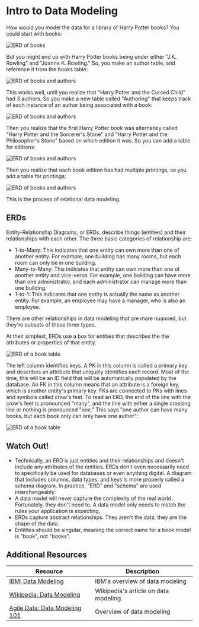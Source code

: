 # Intro to Data Modeling

How would you model the data for a library of Harry Potter books? You could start with books:

![ERD of books](assets/library-erd-1.png)

But you might end up with Harry Potter books being under either "J.K. Rowling" and "Joanne K. Rowling." So, you make an author table, and reference it from the books table:

![ERD of books and authors](assets/library-erd-2.png)

This works well, until you realize that "Harry Potter and the Cursed Child" had 3 authors. So you make a new table called "Authoring" that keeps track of each instance of an author being associated with a book:

![ERD of books and authors](assets/library-erd-3.png)

Then you realize that the first Harry Potter book was alternately called "Harry Potter and the Sorcerer's Stone" and "Harry Potter and the Philosopher's Stone" based on which edition it was. So you can add a table for editions:

![ERD of books and authors](assets/library-erd-4.png)

Then you realize that each book edition has had multiple printings, so you add a table for printings:

![ERD of books and authors](assets/library-erd-5.png)

This is the process of relational data modeling.

## ERDs

Entity-Relationship Diagrams, or ERDs, describe things (entities) and their relationships with each other. The three basic categories of relationship are:

* 1-to-Many: This indicates that one entity can own more than one of another entity. For example, one building has many rooms, but each room can only be in one building.
* Many-to-Many: This indicates that entity can own more than one of another entity and vice-versa. For example, one building can have more than one administrator, and each administrator can manage more than one building.
* 1-to-1: This indicates that one entity is actually the same as another entity. For example, an employee may have a manager, who is also an employee.

There are other relationships in data modeling that are more nuanced, but they're subsets of these three types.

At their simplest, ERDs use a box for entities that describes the the attributes or properties of that entity.

![ERD of a book table](assets/erd-1.png)

The left column identifies keys. A PK in this column is called a primary key and describes an attribute that uniquely identifies each record. Most of the time, this will be an ID field that will be automatically populated by the database. An FK in this column means that an attribute is a foreign key, which is another entity's primary key. FKs are connected to PKs with lines and symbols called crow's feet. To read an ERD, the end of the line with the crow's feet is pronounced "many", and the line with either a single crossing line or nothing is pronounced "one." This says "one author can have many books, but each book only can only have one author":

![ERD of a book table](assets/erd-2.png)

## Watch Out!

* Technically, an ERD is just entities and their relationships and doesn't include any attributes of the entities. ERDs don't even necessarily need to specifically be used for databases or even anything digital. A diagram that includes columns, data types, and keys is more properly called a schema diagram. In practice, "ERD" and "schema" are used interchangeably.
* A data model will never capture the complexity of the real world. Fortunately, they don't need to. A data model only needs to match the rules your application is expecting.
* ERDs capture abstract relationships. They aren't the data, they are the shape of the data.
* Entitites should be singular, meaning the correct name for a book model is "book", not "books".

## Additional Resources

| Resource | Description |
| --- | --- |
| [IBM: Data Modeling](https://www.ibm.com/cloud/learn/data-modeling) | IBM's overview of data modeling |
| [Wikipedia: Data Modeling](https://en.wikipedia.org/wiki/Data_modeling) | Wikipedia's article on data modeling |
| [Agile Data: Data Modeling 101](http://agiledata.org/essays/dataModeling101.html) | Overview of data modeling |
